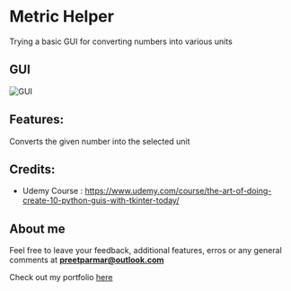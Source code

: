 # Metric Helper
Trying a basic GUI for converting numbers into various units

## GUI
![GUI](/01.%20Metric%20Helper/Assets/gui.gif)

## Features:
Converts the given number into the selected unit

## Credits:
- Udemy Course : https://www.udemy.com/course/the-art-of-doing-create-10-python-guis-with-tkinter-today/

## About me
Feel free to leave your feedback, additional features, erros or any general comments at **preetparmar@outlook.com**

Check out my portfolio [here](https://preetparmar.github.io/ "My Portfolio")
